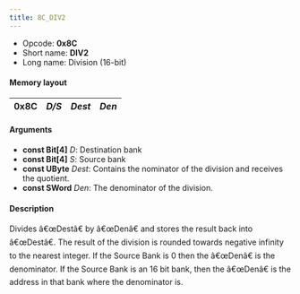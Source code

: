 ```yaml
---
title: 8C_DIV2
---
```


- Opcode: **0x8C**
- Short name: **DIV2**
- Long name: Division (16-bit)

#### Memory layout

| 0x8C | *D/S* | *Dest* | *Den* |
|------|-------|--------|-------|

#### Arguments

- **const Bit\[4\]** *D*: Destination bank
- **const Bit\[4\]** *S*: Source bank
- **const UByte** *Dest*: Contains the nominator of the division and receives the quotient.
- **const SWord** *Den*: The denominator of the division.

#### Description

Divides â€œDestâ€ by â€œDenâ€ and stores the result back into â€œDestâ€. The result of the division is rounded towards negative infinity to the nearest integer. If the Source Bank is 0 then the â€œDenâ€ is the denominator. If the Source Bank is an 16 bit bank, then the â€œDenâ€ is the address in that bank where the denominator is.
